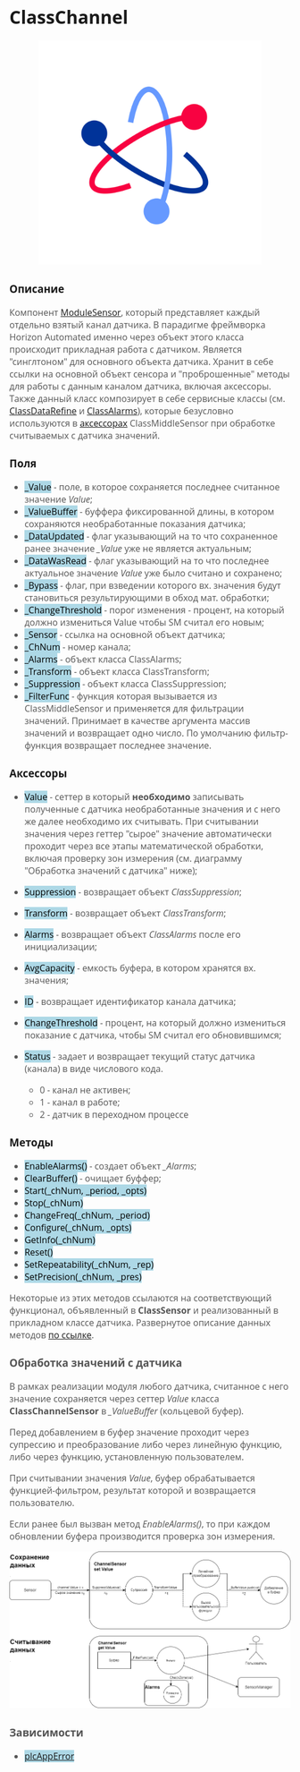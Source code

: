 <div style = "font-family: 'Open Sans', sans-serif; font-size: 16px">

# ClassChannel
<div style = "color: #555">
    <p align="center">
    <img src="logo.png" width="400" title="hover text">
    </p>
</div>

### Описание
<div style = "color: #555">

Компонент [ModuleSensor](./README_MIDDLE.md), который представляет каждый отдельно взятый канал датчика. В парадигме фреймворка Horizon Automated именно через объект этого класса происходит прикладная работа с датчиком. Является "синглтоном" для основного объекта датчика. Хранит в себе ссылки на основной объект сенсора и "проброшенные" методы для работы с данным каналом датчика, включая аксессоры. 
Также данный класс композирует в себе сервисные классы (см. [ClassDataRefine](./README_DATA_REFINE.md) и [ClassAlarms](./README_ALARMS.md)), которые безусловно используются в [аксессорах](./README_MIDDLE.md#аксессоры) ClassMiddleSensor при обработке считываемых с датчика значений.
</div>

### Поля
<div style = "color: #555">

- <mark style="background-color: lightblue">_Value</mark> - поле, в которое сохраняется последнее считанное значение *Value*;
- <mark style="background-color: lightblue">_ValueBuffer</mark> - буффера фиксированной длины, в котором сохраняются необработанные показания датчика;
- <mark style="background-color: lightblue">_DataUpdated</mark> - флаг указывающий на то что сохраненное ранее значение *_Value* уже не является актуальным;
- <mark style="background-color: lightblue">_DataWasRead</mark> - флаг указывающий на то что последнее актуальное значение *Value* уже было считано и сохранено;
- <mark style="background-color: lightblue">_Bypass</mark> - флаг, при взведении которого вх. значения будут становиться результирующими в обход мат. обработки;
- <mark style="background-color: lightblue">_ChangeThreshold</mark> - порог изменения - процент, на который должно измениться Value чтобы SM считал его новым;
- <mark style="background-color: lightblue">_Sensor</mark> - ссылка на основной объект датчика;
- <mark style="background-color: lightblue">_ChNum</mark> - номер канала;
- <mark style="background-color: lightblue">_Alarms</mark> - объект класса ClassAlarms;
- <mark style="background-color: lightblue">_Transform</mark> - объект класса ClassTransform;
- <mark style="background-color: lightblue">_Suppression</mark> - объект класса ClassSuppression;
- <mark style="background-color: lightblue">_FilterFunc</mark> - функция которая вызывается из ClassMiddleSensor и применяется для фильтрации значений. Принимает в качестве аргумента массив значений и возвращает одно число. По умолчанию фильтр-функция возвращает последнее значение.

</div>

### Аксессоры
<div style = "color: #555">

- <mark style="background-color: lightblue">Value</mark> - сеттер в который **необходимо** записывать полученные с датчика необработанные значения  и с него же далее необходимо их считывать. При считывании значения через геттер "сырое" значение автоматически проходит через все этапы математической обработки, включая проверку зон измерения (см. диаграмму "Обработка значений с датчика" ниже);

- <mark style="background-color: lightblue">Suppression</mark> - возвращает объект *ClassSuppression*;
- <mark style="background-color: lightblue">Transform</mark> - возвращает объект *ClassTransform*;
- <mark style="background-color: lightblue">Alarms</mark> - возвращает объект *ClassAlarms* после его инициализации;
- <mark style="background-color: lightblue">AvgCapacity</mark> - емкость буфера, в котором хранятся вх. значения; 
- <mark style="background-color: lightblue">ID</mark> - возвращает идентификатор канала датчика;
- <mark style="background-color: lightblue">ChangeThreshold</mark> - процент, на который должно измениться показание с датчика, чтобы SM считал его обновившимся;
- <mark style="background-color: lightblue">Status</mark> - задает и возвращает текущий статус датчика (канала) в виде числового кода. 
    - 0 - канал не активен;
    - 1 - канал в работе;
    - 2 - датчик в переходном процессе

</div>

### Методы
<div style = "color: #555">

- <mark style="background-color: lightblue">EnableAlarms()</mark> - создает объект *_Alarms*;
- <mark style="background-color: lightblue">ClearBuffer()</mark> - очищает буффер;
- <mark style="background-color: lightblue">Start(_chNum, _period, _opts)</mark>
- <mark style="background-color: lightblue">Stop(_chNum)</mark>
- <mark style="background-color: lightblue">ChangeFreq(_chNum, _period)</mark>
- <mark style="background-color: lightblue">Configure(_chNum, _opts)</mark>
- <mark style="background-color: lightblue">GetInfo(_chNum)</mark>
- <mark style="background-color: lightblue">Reset()</mark>
- <mark style="background-color: lightblue">SetRepeatability(_chNum, _rep)</mark>
- <mark style="background-color: lightblue">SetPrecision(_chNum, _pres)</mark>

Некоторые из этих методов ссылаются на соответствующий функционал, объявленный в **ClassSensor** и реализованный в прикладном классе датчика. Развернутое описание данных методов [по ссылке](./README_MIDDLE.md#методы).

### Обработка значений с датчика
<div style = "color: #555">

В рамках реализации модуля любого датчика, считанное с него значение сохраняется через сеттер *Value* класса **ClassChannelSensor** в *_ValueBuffer* (кольцевой буфер). 

Перед добавлением в буфер значение проходит через супрессию и преобразование либо через линейную функцию, либо через функцию, установленную пользователем. 

При считывании значения *Value*, буфер обрабатывается функцией-фильтром, результат которой и возвращается пользователю. 

Если ранее был вызван метод *EnableAlarms()*, то при каждом обновлении буфера производится проверка зон измерения.

<div align='left'>
    <img src="./sensor-data-processing.png" alt="Image not found">
</div>

</div>

### Зависимости
<div style = "color: #555">

- <mark style="background-color: lightblue">[plcAppError](../../plcAppError/res/README.md)</mark>
</div>

</div>